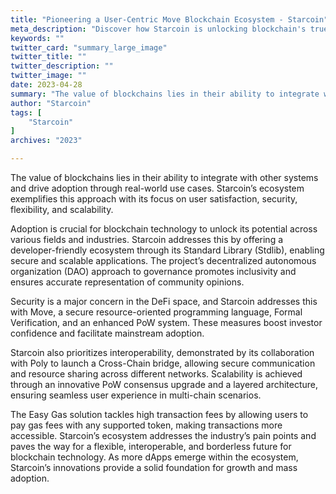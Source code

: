 ```yaml
---
title: "Pioneering a User-Centric Move Blockchain Ecosystem - Starcoin"
meta_description: "Discover how Starcoin is unlocking blockchain's true potential through adoption and innovation."
keywords: ""
twitter_card: "summary_large_image"
twitter_title: ""
twitter_description: ""
twitter_image: ""
date: 2023-04-28
summary: "The value of blockchains lies in their ability to integrate with other systems and drive adoption through real-world use cases. Starcoin’s..."
author: "Starcoin"
tags: [
    "Starcoin"
]
archives: "2023"

---
```


The value of blockchains lies in their ability to integrate with other systems and drive adoption through real-world use cases. Starcoin’s ecosystem exemplifies this approach with its focus on user satisfaction, security, flexibility, and scalability.

Adoption is crucial for blockchain technology to unlock its potential across various fields and industries. Starcoin addresses this by offering a developer-friendly ecosystem through its Standard Library (Stdlib), enabling secure and scalable applications. The project’s decentralized autonomous organization (DAO) approach to governance promotes inclusivity and ensures accurate representation of community opinions.

Security is a major concern in the DeFi space, and Starcoin addresses this with Move, a secure resource-oriented programming language, Formal Verification, and an enhanced PoW system. These measures boost investor confidence and facilitate mainstream adoption.

Starcoin also prioritizes interoperability, demonstrated by its collaboration with Poly to launch a Cross-Chain bridge, allowing secure communication and resource sharing across different networks. Scalability is achieved through an innovative PoW consensus upgrade and a layered architecture, ensuring seamless user experience in multi-chain scenarios.

The Easy Gas solution tackles high transaction fees by allowing users to pay gas fees with any supported token, making transactions more accessible. Starcoin’s ecosystem addresses the industry’s pain points and paves the way for a flexible, interoperable, and borderless future for blockchain technology. As more dApps emerge within the ecosystem, Starcoin’s innovations provide a solid foundation for growth and mass adoption.
